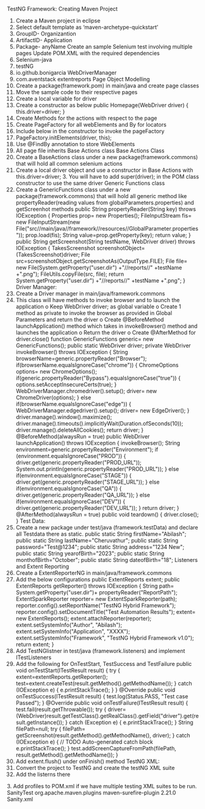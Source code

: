 TestNG Framework:
Creating Maven Project
1. Create a Maven project in eclipse
2. Select default template as ‘maven-archetype-quickstart’
3. GroupID- Organizantion
4. ArtifactID- Application
5. Package- anyName
Create an sample Selenium test involving multiple pages
Update POM.XML with the required dependencies
1. Selenium-java
2. testNG
3. io.github.bonigarcia WebDriverManager
4. com.aventstack extentreports
Page Object Modelling
1. Create a package(framework.pom) in main/java and create page classes
2. Move the sample code to their respective pages
3. Create a local variable for driver
4. Create a constructor as below
public Homepage(WebDriver driver)
{
this.driver=driver;
}
5. Create Methods for the actions with respect to the page
6. Create PageFactory for all webElements and By for locators
7. Include below in the constructor to invoke the pageFactory
8. PageFactory.initElements(driver, this);
9. Use @FindBy annotation to store WebElements
10. All page file inherits Base Actions class
Base Actions Class
1. Create a BaseActions class under a new package(framework.commons) that will hold all common selenium actions
2. Create a local driver object and use a constructor in Base Actions with this.driver=driver; 3. You will have to add super(driver); in the POM class constructor to use the same driver
Generic Functions class
1. Create a GenericFunctions class under a new package(framework.commons) that will hold all generic method like propertyReader(reading values from globalParameters.properties) and getScreenhot methods
public String propertyReader(String key) throws IOException
{
Properties prop= new Properties();
FileInputStream fis= new FileInputStream(new File("src//main/java//framework//resources//GlobalParameter.properties"));
prop.load(fis);
String value=prop.getProperty(key);
return value;
}
public String getScreenshot(String testName, WebDriver driver) throws IOException
{
TakesScreenshot screenshotObject=(TakesScreenshot)driver;
File src=screenshotObject.getScreenshotAs(OutputType.FILE);
File file= new File(System.getProperty("user.dir") +"//reports//" +testName +".png");
FileUtils.copyFile(src, file);
return System.getProperty("user.dir") +"//reports//" +testName +".png";
}
Driver Manager:
1. Create a Driver manager in main/java/framework.commons
2. This class will have methods to invoke browser and to launch the application o Keep WebDriver driver; as global variable
o Create 1 method as private to invoke the browser as provided in Global Parameters and return the driver
o Create @BeforeMethod launchApplication() method which takes in invokeBrowser() method and launches the application
o Return the driver
o Create @AfterMethod for driver.close() function
GenericFunctions generic= new GenericFunctions();
public static WebDriver driver;
private WebDriver invokeBrowser() throws IOException
{
String browserName=generic.propertyReader("Browser");
if(browserName.equalsIgnoreCase("chrome"))
{
ChromeOptions options= new ChromeOptions();
if(generic.propertyReader("Bypass").equalsIgnoreCase("true"))
{
options.setAcceptInsecureCerts(true);
}
WebDriverManager.chromedriver().setup();
driver= new ChromeDriver(options);
}
else if(browserName.equalsIgnoreCase("edge"))
{
WebDriverManager.edgedriver().setup();
driver= new EdgeDriver();
}
driver.manage().window().maximize();
driver.manage().timeouts().implicitlyWait(Duration.ofSeconds(10));
driver.manage().deleteAllCookies();
return driver;
}
@BeforeMethod(alwaysRun = true)
public WebDriver launchApplication() throws IOException
{
invokeBrowser();
String environment=generic.propertyReader("Environment");
if (environment.equalsIgnoreCase("PROD"))
{
driver.get(generic.propertyReader("PROD_URL"));
System.out.println(generic.propertyReader("PROD_URL"));
}
else if(environment.equalsIgnoreCase("STAGE"))
{
driver.get(generic.propertyReader("STAGE_URL"));
}
else if(environment.equalsIgnoreCase("QA"))
{
driver.get(generic.propertyReader("QA_URL"));
}
else if(environment.equalsIgnoreCase("DEV"))
{
driver.get(generic.propertyReader("DEV_URL"));
}
return driver;
}
@AfterMethod(alwaysRun = true)
public void teardown()
{
driver.close();
}
Test Data:
1. Create a new package under test/java (framework.testData) and declare all Testdata there as static.
public static String firstName="Abilash";
public static String lastName="Cheruvathur";
public static String password="Test@1234";
public static String address="1234 New";
public static String yearofBirth="2023";
public static String monthofBirth="October";
public static String dateofBirth="18";
Listeners and Extent Reporting
1. Create a ExtentReporterNG in main/java/framework.commons
2. Add the below configurations public ExtentReports extent;
public ExtentReports getReporter() throws IOException
{
String path= System.getProperty("user.dir")+ propertyReader("ReportPath");
ExtentSparkReporter reporter= new ExtentSparkReporter(path);
reporter.config().setReportName("TestNG Hybrid Framework");
reporter.config().setDocumentTitle("Test Automation Results");
extent= new ExtentReports(); extent.attachReporter(reporter); extent.setSystemInfo("Author", "Abilash"); extent.setSystemInfo("Application", "XXXX"); extent.setSystemInfo("Framework", "TestNG Hybrid Framework v1.0");
return extent;
}
3. Add TestNGlistner in test/java (framework.listeners) and implement ITestListeners
4. Add the following for OnTestStart, TestSuccess and TestFailure
public void onTestStart(ITestResult result) {
try {
extent=extentReports.getReporter();
test=extent.createTest(result.getMethod().getMethodName());
} catch (IOException e) {
e.printStackTrace();
}
}
@Override
public void onTestSuccess(ITestResult result) {
test.log(Status.PASS, "Test case Passed");
}
@Override
public void onTestFailure(ITestResult result) {
test.fail(result.getThrowable());
try {
driver= (WebDriver)result.getTestClass().getRealClass().getField("driver").get(result.getInstance());
} catch (Exception e) {
e.printStackTrace();
}
String filePath=null;
try {
filePath= getScreenshot(result.getMethod().getMethodName(), driver);
} catch (IOException e) {
// TODO Auto-generated catch block
e.printStackTrace();
}
test.addScreenCaptureFromPath(filePath, result.getMethod().getMethodName());
}
5. Add extent.flush() under onFinish() method
TestNG XML:
1. Convert the project to TestNG and create the testNG XML suite
2. Add the listerns there
<listeners>
<listener class-name="framework.listeners.TestNGlisterners">
</listener>
</listeners>
3. Add profiles to POM.xml if we have multiple testing XML suites to be run.
<profiles>
<profile>
<id>SanityTest</id>
<build>
<plugins>
<plugin>
<groupId>org.apache.maven.plugins</groupId>
<artifactId>maven-surefire-plugin</artifactId>
<version>2.21.0</version>
<configuration>
<suiteXmlFiles>
<suiteXmlFile>Sanity.xml</suiteXmlFile>
</suiteXmlFiles>
</configuration>
</plugin>
</plugins>
</build>
</profile>
